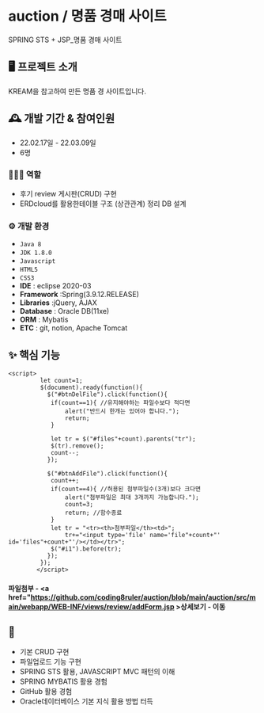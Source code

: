 # auction / 명품 경매 사이트
SPRING STS + JSP_명품 경매 사이트

## 🖥️ 프로젝트 소개
KREAM을 참고하여 만든 명품 경 사이트입니다.
<br>

## 🕰️ 개발 기간 & 참여인원
* 22.02.17일 - 22.03.09일
* 6명

### 🧑‍🤝‍🧑 역할
 - 후기 review 게시판(CRUD) 구현
 - ERDcloud를 활용한테이블 구조 (상관관계) 정리 DB 설계

### ⚙️ 개발 환경
- `Java 8`
- `JDK 1.8.0`
- `Javascript`
- `HTML5`
- `CSS3`
- **IDE** : eclipse 2020-03
- **Framework** :Spring(3.9.12.RELEASE)
- **Libraries** :jQuery, AJAX
- **Database** : Oracle DB(11xe)
- **ORM** : Mybatis
- **ETC** : git, notion, Apache Tomcat

## ✨ 핵심 기능
```
<script>
		 let count=1; 
		 $(document).ready(function(){
		   $("#btnDelFile").click(function(){ 
		   	if(count==1){ //유지해야하는 파일수보다 적다면
		   		alert("반드시 한개는 있어야 합니다.");
		   		return;
		   	}
		   	
		   	let tr = $("#files"+count).parents("tr");
		    $(tr).remove();
		   	count--; 
		   });
		   
		   $("#btnAddFile").click(function(){ 
		    count++;
		    if(count==4){ //허용된 첨부파일수(3개)보다 크다면
		    	alert("첨부파일은 최대 3개까지 가능합니다.");
		    	count=3;
		    	return; //함수종료
		    }
		    let tr = "<tr><th>첨부파일</th><td>";
		     	tr+="<input type='file' name='file"+count+"' id='files"+count+"'/></td></tr>";
		    $("#i1").before(tr);	
		   });
		 });
		</script>
```
#### 파일첨부 - <a href="https://github.com/coding8ruler/auction/blob/main/auction/src/main/webapp/WEB-INF/views/review/addForm.jsp >상세보기 - 이동</a>

## 📌 
- 기본 CRUD 구현
- 파일업로드 기능 구현
- SPRING STS 활용, JAVASCRIPT MVC 패턴의 이해
- SPRING MYBATIS 활용 경험
- GitHub 활용 경험
- Oracle데이터베이스 기본 지식 활용 방법 터득
